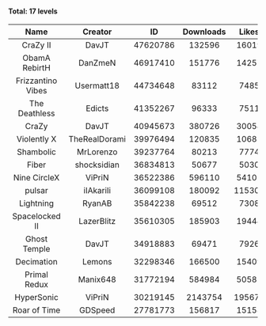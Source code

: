 #### Total: 17 levels

| Name | Creator | ID | Downloads | Likes |
|:---:|:---:|:---:|:---:|:---:|
| CraZy II | DavJT | 47620786 | 132596 | 16019
| ObamA RebirtH | DanZmeN | 46917410 | 151776 | 14257
| Frizzantino Vibes | Usermatt18 | 44734648 | 83112 | 7485
| The Deathless | Edicts | 41352267 | 96333 | 7511
| CraZy | DavJT | 40945673 | 380726 | 30054
| Violently X | TheRealDorami | 39976494 | 120835 | 10683
| Shambolic | MrLorenzo | 39237764 | 80213 | 7774
| Fiber | shocksidian | 36834813 | 50677 | 5030
| Nine CircleX | ViPriN | 36522386 | 596110 | 54102
| pulsar | iIAkariIi | 36099108 | 180092 | 115306
| Lightning | RyanAB | 35842238 | 69512 | 7308
| Spacelocked II | LazerBlitz | 35610305 | 185903 | 19444
| Ghost Temple | DavJT | 34918883 | 69471 | 7926
| Decimation | Lemons | 32298346 | 166500 | 15409
| Primal Redux | Manix648 | 31772194 | 584984 | 50581
| HyperSonic | ViPriN | 30219145 | 2143754 | 195671
| Roar of Time | GDSpeed | 27781773 | 156817 | 15158
